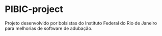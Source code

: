 # PIBIC-project
Projeto desenvolvido por bolsistas do Instituto Federal do Rio de Janeiro para melhorias de software de adubação.
